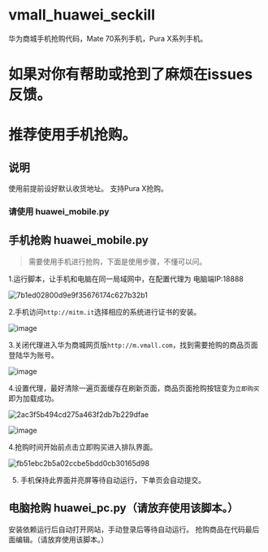 # vmall_huawei_seckill
华为商城手机抢购代码，Mate 70系列手机，Pura X系列手机。
# 如果对你有帮助或抢到了麻烦在issues反馈。
# 推荐使用手机抢购。
## 说明
使用前提前设好默认收货地址。
支持Pura X抢购。
### 请使用  huawei_mobile.py 

## 手机抢购 huawei_mobile.py
> 需要使用手机进行抢购，下面是使用步骤，不懂可以问。

1.运行脚本，让手机和电脑在同一局域网中，在配置代理为 电脑端IP:18888


![7b1ed02800d9e9f35676174c627b32b1](https://github.com/user-attachments/assets/fabf611a-e026-438a-92ee-14aaa4db76fe)



2.手机访问`http://mitm.it`选择相应的系统进行证书的安装。


![image](https://github.com/user-attachments/assets/a00b5525-701a-46a1-b905-e773b11d7768)


3.关闭代理进入华为商城网页版`http://m.vmall.com`，找到需要抢购的商品页面登陆华为账号。

![image](https://github.com/user-attachments/assets/0c820ca8-709c-4c00-95e6-c36585081df4)


4.设置代理，最好清除一遍页面缓存在刷新页面，商品页面抢购按钮变为`立即购买`即为加载成功。

![2ac3f5b494cd275a463f2db7b229dfae](https://github.com/user-attachments/assets/d0ab6fef-0abe-4bfc-81d4-1ecb9fabb086)

![image](https://github.com/user-attachments/assets/d2085e08-c23d-4597-bd14-f40938da7387)


4.抢购时间开始前点击立即购买进入排队界面。

![fb51ebc2b5a02ccbe5bdd0cb30165d98](https://github.com/user-attachments/assets/bf9e4c1b-a714-4ac3-b396-b2f68efb7d55)

5. 手机保持此界面并亮屏等待自动运行，下单页会自动提交。


## 电脑抢购 huawei_pc.py（请放弃使用该脚本。）
安装依赖运行后自动打开网站，手动登录后等待自动运行。
抢购商品在代码最后面编辑。（请放弃使用该脚本。）
